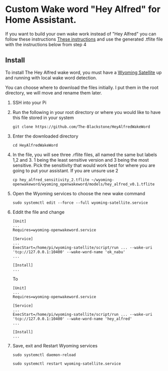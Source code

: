 # Custom Wake word "Hey Alfred" for Home Assistant.

If you want to build your own wake work instead of "Hey Alfred" you can follow these instructions [These instructions](https://www.home-assistant.io/voice_control/create_wake_word/) and use the generated .tflite file with the instructions below from step 4

## Install

To install The Hey Alfred wake word, you must have a [Wyoming Satellite](https://github.com/rhasspy/wyoming-satellite) up and running with local wake word detection.

You can choose where to download the files initially. I put them in the root directory, we will move and rename them later.

1. SSH into your Pi
2. Run the following in your root directory or where you would like to have this file stored in your system
   ```
   git clone https://github.com/The-Blackstone/HeyAlfredWakeWord
   ```

3. Enter the downloaded directory
   ```
   cd HeyAlfredWakeWord
   ```
4. In the file, you will see three .rflite files, all named the same but labels 1,2 and 3. 1 being the least sensitive version and 3 being the most sensitive. Pick the sensitivity that would work best for where you are going to put your assistant. If you are unsure use 2
   ```
   cp hey_alfred_sensitivity_2.tflite ~/wyoming-openwakeword/wyoming_openwakeword/models/hey_alfred_v0.1.tflite
   ```
6. Open the Wyoming services to choose the new wake command
   ```
   sudo systemctl edit --force --full wyoming-satellite.service
   ```
7. Eddit the file and change
   ```
   [Unit]
   ...
   Requires=wyoming-openwakeword.service
   
   [Service]
   ...
   ExecStart=/home/pi/wyoming-satellite/script/run ... --wake-uri 'tcp://127.0.0.1:10400' --wake-word-name 'ok_nabu'
   ...
   
   [Install]
   ...
   ```
   To
   ```
   [Unit]
   ...
   Requires=wyoming-openwakeword.service
   
   [Service]
   ...
   ExecStart=/home/pi/wyoming-satellite/script/run ... --wake-uri 'tcp://127.0.0.1:10400' --wake-word-name 'hey_alfred'
   ...
   
   [Install]
   ...
   ```
8. Save, exit and Restart Wyoming services
   ```
   sudo systemctl daemon-reload
   ```
   ```
   sudo systemctl restart wyoming-satellite.service
   ```

   
